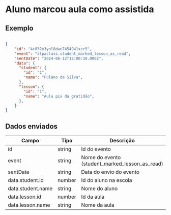 # Aluno marcou aula como assistida 

## Exemplo 
  
```json 

{ 
    "id": "4c832x3ynl8dwe7454941xzr5", 
    "event": "alpaclass.student_marked_lesson_as_read", 
    "sentDate": "2024-06-12T12:00:10.000Z", 
    "data": { 
      "student": { 
        "id": "1", 
        "name": "Fulano da Silva", 
      }, 
      "lesson": { 
        "id": "1", 
        "name": "Aula pix da gratidão", 
      }, 
    } 
} 

``` 

## Dados enviados 

  

| Campo                     | Tipo   | Descrição                                        | 
|---------------------------|--------|--------------------------------------------------| 
| id                        | string | Id do evento                                     | 
| event                     | string | Nome do evento (student_marked_lesson_as_read)   | 
| sentDate                  | string | Data do envio do evento                          | 
| data.student.id           | number | Id do aluno na escola                            | 
| data.student.name         | string | Nome do aluno                                    | 
| data.lesson.id            | number | Id da aula                                       | 
| data.lesson.name          | string | Nome da aula                                     | 

